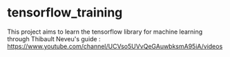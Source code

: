 # tensorflow_training

This project aims to learn the tensorflow library for machine learning through Thibault Neveu's guide : https://www.youtube.com/channel/UCVso5UVvQeGAuwbksmA95iA/videos

